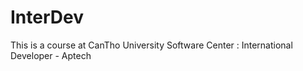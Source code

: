 # InterDev
This is a course at CanTho University Software Center : International Developer - Aptech
